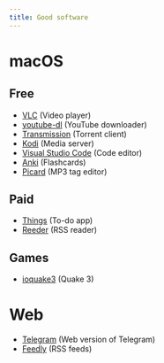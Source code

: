 ```yaml
---
title: Good software
---
```


# macOS

## Free

- [VLC](https://www.videolan.org/) (Video player)
- [youtube-dl](https://ytdl-org.github.io/youtube-dl/index.html) (YouTube downloader)
- [Transmission](https://transmissionbt.com/) (Torrent client)
- [Kodi](https://kodi.tv/) (Media server)
- [Visual Studio Code](https://code.visualstudio.com/) (Code editor)
- [Anki](https://apps.ankiweb.net/) (Flashcards)
- [Picard](https://picard.musicbrainz.org/) (MP3 tag editor)

## Paid

- [Things](https://culturedcode.com/things/) (To-do app)
- [Reeder](http://reederapp.com/mac/) (RSS reader)

## Games

- [ioquake3](https://ioquake3.org/) (Quake 3)

# Web

- [Telegram](https://web.telegram.org) (Web version of Telegram)
- [Feedly](https://feedly.com/) (RSS feeds)